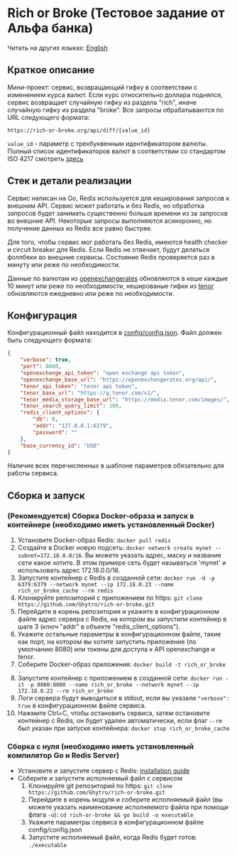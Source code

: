 # Rich or Broke (Тестовое задание от Альфа банка)
Читать на других языках: [English](https://github.com/Ghytro/rich-or-broke/blob/main/README.ru.md)
## Краткое описание
Мини-проект: сервис, возвращающий гифку в соответствии с изменением курса валют. Если курс относительно доллара поднялся, сервис возвращает случайную гифку из раздела "rich", иначе случайную гифку из раздела "broke". Все запросы обрабатываются по URL следующего формата:

```https://rich-or-broke.org/api/diff/{value_id}```

```value_id``` - параметр с трехбуквенным идентификатором валюты. Полный список идентификаторов валют в соответствии со стандартом ISO 4217 смотреть [здесь](https://ru.wikipedia.org/wiki/ISO_4217#Active_codes)

## Стек и детали реализации
Сервис написан на Go, Redis используется для кеширования запросов к внешним API. Сервис может работать и без Redis, но обработка запросов будет занимать существенно больше времени из за запросов во внешние API. Некоторые запросы выполняются асинхронно, но получение данных из Redis все равно быстрее.

Для того, чтобы сервис мог работать без Redis, имеются health checker и circuit breaker для Redis. Если Redis не отвечает, будут делаться фоллбеки во внешние сервисы. Состояние Redis проверяется раз в минуту или реже по необходимости.

Данные по валютам из [openexchangerates](https://openexchangerates.org/) обновляются в кеше каждые 10 минут или реже по необходимости, кешированые гифки из [tenor](https://tenor.com/) обновляются ежедневно или реже по необходимости.

## Конфигурация
Конфигурационный файл находится в [config/config.json](https://github.com/Ghytro/rich-or-broke/tree/main/config/config.json). Файл должен быть следующего формата:
```json
{
    "verbose": true,
    "port": 8080,
    "openexchange_api_token": "open exchange api token",
    "openexchange_base_url": "https://openexchangerates.org/api/",
    "tenor_api_token": "tenor api token",
    "tenor_base_url": "https://g.tenor.com/v1/",
    "tenor_media_storage_base_url": "https://media.tenor.com/images/",
    "tenor_search_query_limit": 100,
    "redis_client_options": {
        "db": 0,
        "addr": "127.0.0.1:6379",
        "password": ""
    },
    "base_currency_id": "USD"
}
```
Наличие всех перечисленных в шаблоне параметров обязательно для работы сервиса.

## Сборка и запуск
### (Рекомендуется) Сборка Docker-образа и запуск в контейнере (необходимо иметь установленный Docker)
1. Установите Docker-образ Redis: ```docker pull redis```
2. Создайте в Docker новую подсеть: ```docker network create mynet --subnet=172.18.0.0/16```. Вы можете указать адрес, маску и название сети какое хотите. В этом примере сеть будет называться 'mynet' и использовать адрес 172.18.0.0/16.
3. Запустите контейнер с Redis в созданной сети: ```docker run -d -p 6379:6379 --network mynet --ip 172.18.0.23 --name rich_or_broke_cache --rm redis```
4. Клонируйте репозиторий с приложением по https: ```git clone https://github.com/Ghytro/rich-or-broke.git```
5. Перейдите в корень репозитория и укажите в конфигурационном файле адрес сервера с Redis, на котором вы запустили контейнер в шаге 3 (ключ "addr" в объекте "redis_client_options").
6. Укажите остальные параметры в конфигурационном файле, такие как порт, на котором вы хотите запустить приложение (по умолчанию 8080) или токены для доступа к API openexchange и tenor.
7. Соберите Docker-образ приложения: ```docker build -t rich_or_broke .```
8. Запустите контейнер с приложением в созданной сети: ```docker run -it -p 8080:8080 --name rich_or_broke --network mynet --ip 172.18.0.22 --rm rich_or_broke```
9. Логи сервера будут выводиться в stdout, если вы указали ```"verbose": true``` в конфигурационном файле сервиса.
10. Нажмите Ctrl+C, чтобы остановить сервиса, затем остановите контейнер с Redis, он будет удален автоматически, если флаг ```--rm``` был указан при запуске контейнера: ```docker stop rich_or_broke_cache```

### Сборка с нуля (необходимо иметь установленный компилятор Go и Redis Server)
- Установите и запустите сервер с Redis: [installation guide](https://redis.io/docs/getting-started/)
- Соберите и запустите исполняемый файл с сервисом
    1. Клонируйте git репозиторий по https: ```git clone https://github.com/Ghytro/rich-or-broke.git```
    2. Перейдите в корень модуля и соберите исполняемый файл (вы можете указать наименование исполняемого файла при помощи флага ```-o```): ```cd rich-or-broke && go build -o executable```
    3. Укажите параметры сервиса в конфигурационном файле config/config.json
    4. Запустите исполняемый файл, когда Redis будет готов: ```./executable```
